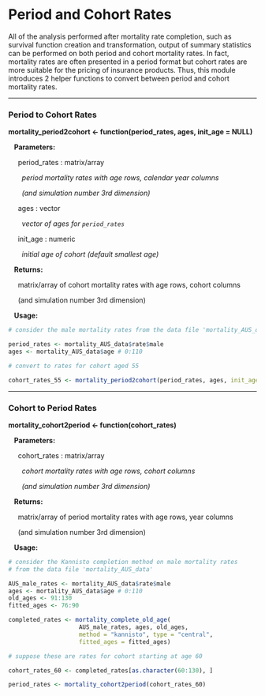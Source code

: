 # Period and Cohort Rates

All of the analysis performed after mortality rate completion, such as survival function 
creation and transformation, output of summary statistics can be performed on both period
and cohort mortality rates. In fact, mortality rates are often presented in a period format but
cohort rates are more suitable for the pricing of insurance products. Thus, this module introduces
2 helper functions to convert between period and cohort mortality rates. 

---

### Period to Cohort Rates

**mortality_period2cohort <- function(period_rates, ages, init_age = NULL)**

&nbsp;&nbsp; **Parameters:**

&nbsp;&nbsp;&nbsp;&nbsp; period_rates : matrix/array

&nbsp;&nbsp;&nbsp;&nbsp;&nbsp;&nbsp; *period mortality rates with age rows, calendar year columns*

&nbsp;&nbsp;&nbsp;&nbsp;&nbsp;&nbsp; *(and simulation number 3rd dimension)*

&nbsp;&nbsp;&nbsp;&nbsp; ages : vector

&nbsp;&nbsp;&nbsp;&nbsp;&nbsp;&nbsp; *vector of ages for `period_rates`*

&nbsp;&nbsp;&nbsp;&nbsp; init_age : numeric

&nbsp;&nbsp;&nbsp;&nbsp;&nbsp;&nbsp; *initial age of cohort (default smallest age)*

&nbsp;&nbsp; **Returns:**

&nbsp;&nbsp;&nbsp;&nbsp; matrix/array of cohort mortality rates with age rows,
cohort columns 

&nbsp;&nbsp;&nbsp;&nbsp; (and simulation number 3rd dimension)

&nbsp;&nbsp; **Usage:**

```r
# consider the male mortality rates from the data file 'mortality_AUS_data'

period_rates <- mortality_AUS_data$rate$male
ages <- mortality_AUS_data$age # 0:110

# convert to rates for cohort aged 55

cohort_rates_55 <- mortality_period2cohort(period_rates, ages, init_age = 55)
```

---

### Cohort to Period Rates

**mortality_cohort2period <- function(cohort_rates)**

&nbsp;&nbsp; **Parameters:**

&nbsp;&nbsp;&nbsp;&nbsp; cohort_rates : matrix/array

&nbsp;&nbsp;&nbsp;&nbsp;&nbsp;&nbsp; *cohort mortality rates with age rows, cohort columns*

&nbsp;&nbsp;&nbsp;&nbsp;&nbsp;&nbsp; *(and simulation number 3rd dimension)*

&nbsp;&nbsp; **Returns:**

&nbsp;&nbsp;&nbsp;&nbsp; matrix/array of period mortality rates with age rows,
year columns 

&nbsp;&nbsp;&nbsp;&nbsp; (and simulation number 3rd dimension)

&nbsp;&nbsp; **Usage:**

```r
# consider the Kannisto completion method on male mortality rates
# from the data file 'mortality_AUS_data'

AUS_male_rates <- mortality_AUS_data$rate$male
ages <- mortality_AUS_data$age # 0:110
old_ages <- 91:130
fitted_ages <- 76:90

completed_rates <- mortality_complete_old_age(
                    AUS_male_rates, ages, old_ages,
                    method = "kannisto", type = "central",
                    fitted_ages = fitted_ages)

# suppose these are rates for cohort starting at age 60

cohort_rates_60 <- completed_rates[as.character(60:130), ]

period_rates <- mortality_cohort2period(cohort_rates_60)
```







